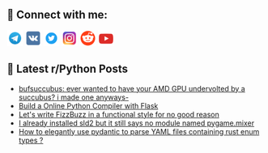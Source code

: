 ## 🔎 Connect with me:
[<img src="https://github.com/bullbesh/bullbesh/blob/main/images/Telegram.png" width="32" height="32" />](https://t.me/bullbesh)
[<img src="https://github.com/bullbesh/bullbesh/blob/main/images/VK.png" width="32" height="32" />](https://vk.com/bullbesh)
[<img src="https://github.com/bullbesh/bullbesh/blob/main/images/Twitter.png" width="32" height="32" />](https://twitter.com/bullbesh1)
[<img src="https://github.com/bullbesh/bullbesh/blob/main/images/Instagram.png" width="32" height="32" />](https://www.instagram.com/bullbesh)
[<img src="https://github.com/bullbesh/bullbesh/blob/main/images/Reddit.png" width="32" height="32" />](https://www.reddit.com/user/bullbesh)
[<img src="https://github.com/bullbesh/bullbesh/blob/main/images/YouTube.png" width="32" height="32" />](https://www.youtube.com/channel/UCtfjRs6uzgq5mfm8S06WTcg)

## 📕 Latest r/Python Posts
<!-- BLOG-POST-LIST:START -->
- [bufsuccubus: ever wanted to have your AMD GPU undervolted by a succubus? i made one anyways-](https://www.reddit.com/r/Python/comments/1f15lqu/bufsuccubus_ever_wanted_to_have_your_amd_gpu/)
- [Build a Online Python Compiler with Flask](https://www.reddit.com/r/Python/comments/1f0z7hg/build_a_online_python_compiler_with_flask/)
- [Let&#39;s write FizzBuzz in a functional style for no good reason](https://www.reddit.com/r/Python/comments/1f0ywkp/lets_write_fizzbuzz_in_a_functional_style_for_no/)
- [I already installed sld2 but it still says no module named pygame.mixer](https://www.reddit.com/r/Python/comments/1f0sodn/i_already_installed_sld2_but_it_still_says_no/)
- [How to elegantly use pydantic to parse YAML files containing rust enum types ?](https://www.reddit.com/r/Python/comments/1f0oud5/how_to_elegantly_use_pydantic_to_parse_yaml_files/)
<!-- BLOG-POST-LIST:END -->
